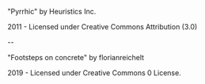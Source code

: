 "Pyrrhic"
by Heuristics Inc.

2011 - Licensed under
Creative Commons
Attribution (3.0)

--

"Footsteps on concrete"
by florianreichelt

2019 - Licensed under 
Creative Commons 0 License.
